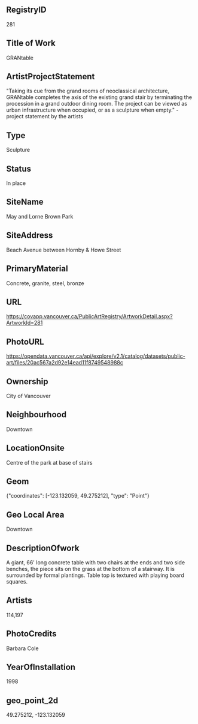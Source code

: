 ## ﻿RegistryID
281

## Title of Work
GRANtable

## ArtistProjectStatement
"Taking its cue from the grand rooms of neoclassical architecture, GRANtable completes the axis of the existing grand stair by terminating the procession in a grand outdoor dining room.  The project can be viewed as urban infrastructure when occupied, or as a sculpture when empty." - project statement by the artists

## Type
Sculpture

## Status
In place

## SiteName
May and Lorne Brown Park

## SiteAddress
Beach Avenue between Hornby & Howe Street

## PrimaryMaterial
Concrete, granite, steel, bronze

## URL
https://covapp.vancouver.ca/PublicArtRegistry/ArtworkDetail.aspx?ArtworkId=281

## PhotoURL
https://opendata.vancouver.ca/api/explore/v2.1/catalog/datasets/public-art/files/20ac567a2d92e14ead11f8749548988c

## Ownership
City of Vancouver

## Neighbourhood
Downtown

## LocationOnsite
Centre of the park at base of stairs

## Geom
{"coordinates": [-123.132059, 49.275212], "type": "Point"}

## Geo Local Area
Downtown

## DescriptionOfwork
A giant, 66' long concrete table with two chairs at the ends and two side benches, the piece sits on the grass at the bottom of a stairway. It is surrounded by formal plantings. Table top is textured with playing board squares.

## Artists
114,197

## PhotoCredits
Barbara Cole

## YearOfInstallation
1998

## geo_point_2d
49.275212, -123.132059

